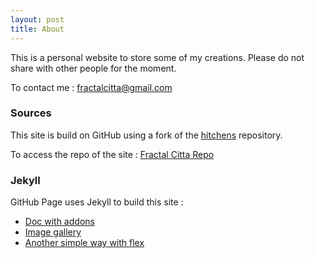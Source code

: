 ```yaml
---
layout: post
title: About
---
```


This is a personal website to store some of my creations. Please do not share with other people for the moment.

To contact me : [fractalcitta@gmail.com](mailto:fractalcitta@gmail.com)

### Sources

This site is build on GitHub using a fork of the [hitchens](https://github.com/patdryburgh/hitchens/) repository.

To access the repo of the site : [Fractal Citta Repo](https://github.com/fractalcitta/fractalcitta.github.io)

### Jekyll

GitHub Page uses Jekyll to build this site : 

- [Doc with addons](https://jekyllcodex.org/)
- [Image gallery](https://dmnfarrell.github.io/software/jekyll-galleries)
- [Another simple way with flex](https://www.aravindiyer.com/posts/equal-height-image-gallery)





